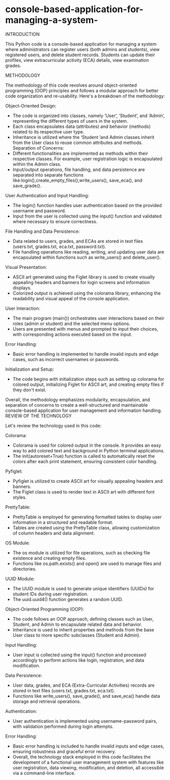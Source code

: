 # console-based-application-for-managing-a-system-

INTRODUCTION

This Python code is a console-based application for managing a system where administrators can register users (both admins and students), view registered users, and delete student records. Students can update their profiles, view extracurricular activity (ECA) details, view examination grades.




METHODOLOGY

The methodology of this code revolves around object-oriented programming (OOP) principles and follows a modular approach for better code organization and re-usability. Here's a breakdown of the methodology:

Object-Oriented Design:
-	The code is organized into classes, namely ‘User’, ‘Student’, and ‘Admin’, representing the different types of users in the system. 
-	Each class encapsulates data (attributes) and behavior (methods) related to its respective user type.
-	Inheritance is utilized where the ‘Student ’and Admin classes inherit from the User class to reuse       common attributes and methods.
  Separation of Concerns:
-	Different functionalities are implemented as methods within their respective classes. For example, user registration logic is encapsulated within the Admin class.
-	Input/output operations, file handling, and data persistence are separated into separate functions like:login(),create_empty_files(),write_users(), save_eca(), and save_grade().


User Authentication and Input Handling:
-	The login() function handles user authentication based on the provided username and password.
-	Input from the user is collected using the input() function and validated where necessary to ensure correctness.


File Handling and Data Persistence:
-	Data related to users, grades, and ECAs are stored in text files (users.txt, grades.txt, eca.txt, password.txt).
-	File handling operations like reading, writing, and updating user data are encapsulated within functions such as write_users() and delete_user().


Visual Presentation:
-	ASCII art generated using the Figlet library is used to create visually appealing headers and banners for login screens and information displays.
-	Colorized output is achieved using the colorama library, enhancing the readability and visual appeal of the console application.


User Interaction:
-	The main program (main()) orchestrates user interactions based on their roles (admin or student) and the selected menu options.
-	Users are presented with menus and prompted to input their choices, with corresponding actions executed based on the input.


Error Handling:
-	Basic error handling is implemented to handle invalid inputs and edge cases, such as incorrect usernames or passwords.

Initialization and Setup:
-	The code begins with initialization steps such as setting up colorama for colored output, initializing Figlet for ASCII art, and creating empty files if they don't exist.

Overall, the methodology emphasizes modularity, encapsulation, and separation of concerns to create a well-structured and maintainable console-based application for user management and information handling.
REVIEW OF THE TECHNOLOGY

Let's review the technology used in this code:

Colorama:
-	Colorama is used for colored output in the console. It provides an easy way to add colored text and background in Python terminal applications.
-	The init(autoreset=True) function is called to automatically reset the colors after each print statement, ensuring consistent color handling.


Pyfiglet:
-	Pyfiglet is utilized to create ASCII art for visually appealing headers and banners.
-	The Figlet class is used to render text in ASCII art with different font styles.


PrettyTable:
-	PrettyTable is employed for generating formatted tables to display user information in a structured and readable format.
-	Tables are created using the PrettyTable class, allowing customization of column headers and data alignment.



OS Module:
-	The os module is utilized for file operations, such as checking file existence and creating empty files.
-	Functions like os.path.exists() and open() are used to manage files and directories.


UUID Module:
-	The UUID module is used to generate unique identifiers (UUIDs) for student IDs during user registration.
-	The uuid.uuid4() function generates a random UUID.


Object-Oriented Programming (OOP):
-	The code follows an OOP approach, defining classes such as User, Student, and Admin to encapsulate related data and behavior.
-	Inheritance is used to inherit properties and methods from the base User class to more specific subclasses (Student and Admin).


Input Handling:
-	User input is collected using the input() function and processed accordingly to perform actions like login, registration, and data modification.




Data Persistence:
-	User data, grades, and ECA (Extra-Curricular Activities) records are stored in text files (users.txt, grades.txt, eca.txt).
-	Functions like write_users(), save_grade(), and save_eca() handle data storage and retrieval operations.


Authentication:
-	User authentication is implemented using username-password pairs, with validation performed during login attempts.


Error Handling:
-	Basic error handling is included to handle invalid inputs and edge cases, ensuring robustness and graceful error recovery.
-	Overall, the technology stack employed in this code facilitates the development of a functional user management system with features like user registration, data viewing, modification, and deletion, all accessible via a command-line interface.
